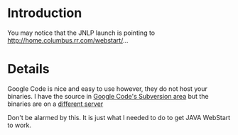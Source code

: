 # Introduction #

You may notice that the JNLP launch is pointing to http://home.columbus.rr.com/webstart/...

# Details #

Google Code is nice and easy to use however, they do not host your binaries.  I have the source in [Google Code's Subversion area](http://code.google.com/p/language-translate/source) but the binaries are on a [different server](http://home.columbus.rr.com/webstart/languagetranslate_1-x/)

Don't be alarmed by this.  It is just what I needed to do to get JAVA WebStart to work.